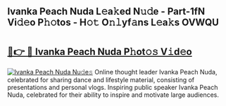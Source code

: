 ## Ivanka Peach Nuda L𝚎a𝚔ed N𝚞𝚍e - Part-1fN Vi𝚍𝚎o P𝚑𝚘tos - H𝚘𝚝 O𝚗𝚕yf𝚊ns L𝚎a𝚔s OVWQU

# <h2><a href="http://kf0j8q.oniu.top/?m=Ivanka+Peach+Nuda">🔗👉 🔴 Ivanka Peach Nuda P𝚑ot𝚘𝚜 V𝚒d𝚎o</a></h2>

[![Ivanka Peach Nuda Nu𝚍e𝚜](https://i.imgur.com/0qMVB7G.gif)](http://kf0j8q.oniu.top/?m=Ivanka+Peach+Nuda)
Online thought leader Ivanka Peach Nuda, celebrated for sharing dance and lifestyle material, consisting of presentations and personal vlogs. Inspiring public speaker Ivanka Peach Nuda, celebrated for their ability to inspire and motivate large audiences.  
